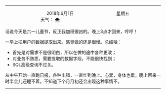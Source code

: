 ***
&nbsp;&nbsp;&nbsp;&nbsp;&nbsp;&nbsp;&nbsp;&nbsp;&nbsp;&nbsp;&nbsp;&nbsp;&nbsp;&nbsp;&nbsp;&nbsp;&nbsp;&nbsp;
&nbsp;&nbsp;&nbsp;&nbsp;&nbsp;&nbsp;&nbsp;&nbsp;&nbsp;&nbsp;&nbsp;&nbsp;&nbsp;&nbsp;           2018年6月1日
&nbsp;&nbsp;&nbsp;&nbsp;&nbsp;&nbsp;&nbsp;&nbsp;&nbsp;&nbsp;&nbsp;&nbsp;&nbsp;&nbsp;&nbsp;&nbsp;&nbsp;&nbsp;
&nbsp;&nbsp;&nbsp;&nbsp;&nbsp;&nbsp;&nbsp;&nbsp;&nbsp;&nbsp;&nbsp;&nbsp;&nbsp;&nbsp;                星期五
&nbsp;&nbsp;&nbsp;&nbsp;&nbsp;&nbsp;&nbsp;&nbsp;&nbsp;&nbsp;&nbsp;&nbsp;&nbsp;&nbsp;&nbsp;&nbsp;&nbsp;&nbsp;
&nbsp;&nbsp;&nbsp;&nbsp;&nbsp;&nbsp;&nbsp;&nbsp;&nbsp;&nbsp;&nbsp;&nbsp;&nbsp;&nbsp;&nbsp;&nbsp;&nbsp;&nbsp;
&nbsp;&nbsp;&nbsp;&nbsp;&nbsp;&nbsp;&nbsp;&nbsp;&nbsp;                                       天气： :cloud_with_snow:

话说今天是六一儿董节，反正我加班很凶的。晚上3点才回来，哼哼！

一早上把用户的数据提取出来。感觉做的还是很慢。总结哈：

- 首先是对需求不是很明白，所以在做的途中各种更改；
- 对业务不熟悉，需要提取的数据字段，不能很快找到；
- SQL高级查询不过关。

从中午开始一直跑日报，各种出错，一直忙到晚上。心累，身体也累。晚上回来一时半会儿还睡不着。不知道下个月月初还会出现这种事情不。



***